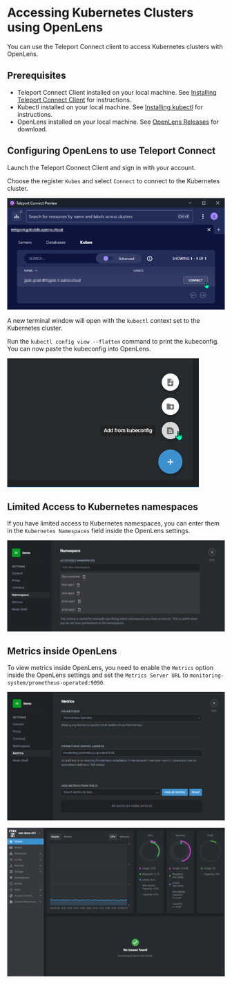 # Accessing Kubernetes Clusters using OpenLens

You can use the Teleport Connect client to access Kubernetes clusters with OpenLens.

## Prerequisites

- Teleport Connect Client installed on your local machine. See [Installing Teleport Connect Client](/access/teleport/client-installation/) for instructions.
- Kubectl installed on your local machine. See [Installing kubectl](https://kubernetes.io/docs/tasks/tools/#kubectl) for instructions.
- OpenLens installed on your local machine. See [OpenLens Releases](https://github.com/MuhammedKalkan/OpenLens/releases) for download.

## Configuring OpenLens to use Teleport Connect
Launch the Teleport Connect Client and sign in with your account.

Choose the register `Kubes` and select `Connect` to connect to the Kubernetes cluster.

![Teleport Connect K8s](../../assets/images/teleport_connect_k8s.png)

A new terminal window will open with the `kubectl` context set to the Kubernetes cluster.

Run the `kubectl config view --flatten` command to print the kubeconfig.
You can now paste the kubeconfig into OpenLens.

![Teleport Connect K8s](../../assets/images/teleport_connect_k8s_openlens.png)

## Limited Access to Kubernetes namespaces

If you have limited access to Kubernetes namespaces, you can enter them in the `Kubernetes Namespaces` field inside the OpenLens settings.

![Teleport Connect K8s](../../assets/images/teleport_connect_k8s_openlens_settings.png)

## Metrics inside OpenLens

To view metrics inside OpenLens, you need to enable the `Metrics` option inside the OpenLens settings and set the `Metrics Server URL` to `monitoring-system/prometheus-operated:9090`.

![Teleport Connect K8s](../../assets/images/teleport_connect_k8s_openlens_metrics.png)

![Teleport Connect K8s](../../assets/images/teleport_connect_k8s_openlens_metrics2.png)